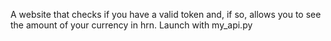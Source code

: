 A website that checks if you have a valid token and, if so, allows you to see the amount of your currency in hrn.
Launch with my_api.py
